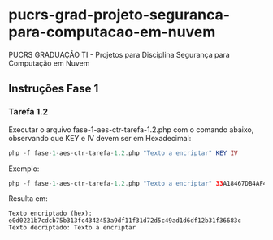 # pucrs-grad-projeto-seguranca-para-computacao-em-nuvem
PUCRS GRADUAÇÃO TI - Projetos para Disciplina Segurança para Computação em Nuvem

## Instruções Fase 1

### Tarefa 1.2

Executar o arquivo fase-1-aes-ctr-tarefa-1.2.php com o comando abaixo, observando que KEY e IV devem ser em Hexadecimal:

```php
php -f fase-1-aes-ctr-tarefa-1.2.php "Texto a encriptar" KEY IV
```

Exemplo:

```php
php -f fase-1-aes-ctr-tarefa-1.2.php "Texto a encriptar" 33A18467DB4AF474B051523A73DDA955 32414245433734323344363336393343
```

Resulta em:
```
Texto encriptado (hex): e0d0221b7cdcb75b313fc4342453a9df11f31d72d5c49ad1d6df12b31f36683c
Texto decriptado: Texto a encriptar
```

